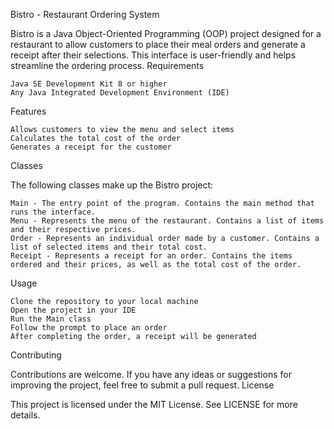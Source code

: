 Bistro - Restaurant Ordering System

Bistro is a Java Object-Oriented Programming (OOP) project designed for a restaurant to allow customers to place their meal orders and generate a receipt after their selections. This interface is user-friendly and helps streamline the ordering process.
Requirements

    Java SE Development Kit 8 or higher
    Any Java Integrated Development Environment (IDE)

Features

    Allows customers to view the menu and select items
    Calculates the total cost of the order
    Generates a receipt for the customer

Classes

The following classes make up the Bistro project:

    Main - The entry point of the program. Contains the main method that runs the interface.
    Menu - Represents the menu of the restaurant. Contains a list of items and their respective prices.
    Order - Represents an individual order made by a customer. Contains a list of selected items and their total cost.
    Receipt - Represents a receipt for an order. Contains the items ordered and their prices, as well as the total cost of the order.

Usage

    Clone the repository to your local machine
    Open the project in your IDE
    Run the Main class
    Follow the prompt to place an order
    After completing the order, a receipt will be generated

Contributing

Contributions are welcome. If you have any ideas or suggestions for improving the project, feel free to submit a pull request.
License

This project is licensed under the MIT License. See LICENSE for more details.
